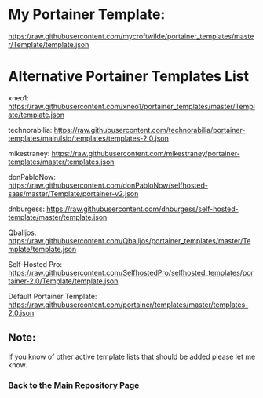 # My Portainer Template: 

https://raw.githubusercontent.com/mycroftwilde/portainer_templates/master/Template/template.json

# Alternative Portainer Templates List

xneo1: https://raw.githubusercontent.com/xneo1/portainer_templates/master/Template/template.json

technorabilia: https://raw.githubusercontent.com/technorabilia/portainer-templates/main/lsio/templates/templates-2.0.json

mikestraney: https://raw.githubusercontent.com/mikestraney/portainer-templates/master/templates.json

donPabloNow: https://raw.githubusercontent.com/donPabloNow/selfhosted-saas/master/Template/portainer-v2.json

dnburgess: https://raw.githubusercontent.com/dnburgess/self-hosted-template/master/template.json

Qballjos: https://raw.githubusercontent.com/Qballjos/portainer_templates/master/Template/template.json

Self-Hosted Pro: https://raw.githubusercontent.com/SelfhostedPro/selfhosted_templates/portainer-2.0/Template/template.json

Default Portainer Template: https://raw.githubusercontent.com/portainer/templates/master/templates-2.0.json

## Note: 

If you know of other active template lists that should be added please let me know. 

### [Back to the Main Repository Page](https://github.com/mycroftwilde/portainer_templates)
